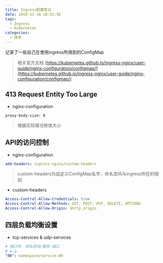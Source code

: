 ```yaml
---
title: Ingress配置笔记
date: 2019-12-18 16:52:56
tags:
  - Ingress
  - Kubernetes
categories:
  - 技术
---
```


记录了一些自己在使用ingress所用到的ConfigMap

> 相关官方文档
[https://kubernetes.github.io/ingress-nginx/user-guide/nginx-configuration/configmap/](https://kubernetes.github.io/ingress-nginx/user-guide/nginx-configuration/configmap/)

## 413 Request Entity Too Large

- nginx-configuration

`proxy-body-size: 0`

> 根据实际情况修改大小

## API的访问控制

- nginx-configuration

```yaml
add-headers: ingress-nginx/custom-headers
```

> custom-headers为自定义ConfigMap名字，命名空间与ingress所在的相同

- custom-headers

```yaml
Access-Control-Allow-Credentials: true
Access-Control-Allow-Methods: GET, POST, PUT, DELETE, OPTIONS
Access-Control-Allow-Origin: $http_origin
```

## 四层负载均衡设置

- tcp-services & udp-services

```yaml
# 端口号: 命名空间/服务:端口
# e.g.
"80": namespace/service:80
```
